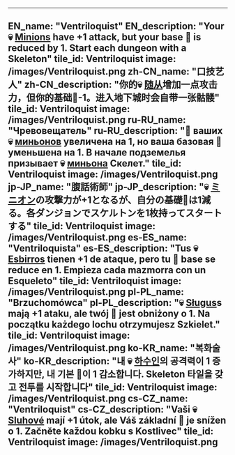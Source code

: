 ---

EN_name: "Ventriloquist"
EN_description: "Your 💀 <u>Minions</u> have +1 attack, but your base 🔸 is reduced by 1. Start each dungeon with a Skeleton"
tile_id: Ventriloquist
image: /images/Ventriloquist.png
zh-CN_name: "口技艺人"
zh-CN_description: "你的💀 <u>随从</u>增加一点攻击力，但你的基础🔸-1。进入地下城时会自带一张骷髅"
tile_id: Ventriloquist
image: /images/Ventriloquist.png
ru-RU_name: "Чревовещатель"
ru-RU_description: "🔸 ваших 💀 <u>миньонов</u> увеличена на 1, но ваша базовая 🔸 уменьшена на 1. В начале подземелья призывает 💀 <u>миньона</u> Скелет."
tile_id: Ventriloquist
image: /images/Ventriloquist.png
jp-JP_name: "腹話術師"
jp-JP_description: "💀 <u>ミニオン</u>の攻撃力が+1となるが、自分の基礎🔸は1減る。各ダンジョンでスケルトンを1枚持ってスタートする"
tile_id: Ventriloquist
image: /images/Ventriloquist.png
es-ES_name: "Ventriloquista"
es-ES_description: "Tus 💀 <u>Esbirros</u> tienen +1 de ataque, pero tu 🔸 base se reduce en 1. Empieza cada mazmorra con un Esqueleto"
tile_id: Ventriloquist
image: /images/Ventriloquist.png
pl-PL_name: "Brzuchomówca"
pl-PL_description: "💀 <u>Sługus</u>s mają +1 ataku, ale twój 🔸 jest obniżony o 1. Na początku każdego lochu otrzymujesz Szkielet."
tile_id: Ventriloquist
image: /images/Ventriloquist.png
ko-KR_name: "복화술사"
ko-KR_description: "내 💀 <u>하수인</u>의 공격력이 1 증가하지만, 내 기본 🔸이 1 감소합니다. Skeleton 타일을 갖고 전투를 시작합니다"
tile_id: Ventriloquist
image: /images/Ventriloquist.png
cs-CZ_name: "Ventriloquist"
cs-CZ_description: "Vaši 💀 <u>Sluhové</u> mají +1 útok, ale Váš základní 🔸 je snížen o 1. Začněte každou kobku s Kostlivec"
tile_id: Ventriloquist
image: /images/Ventriloquist.png
---